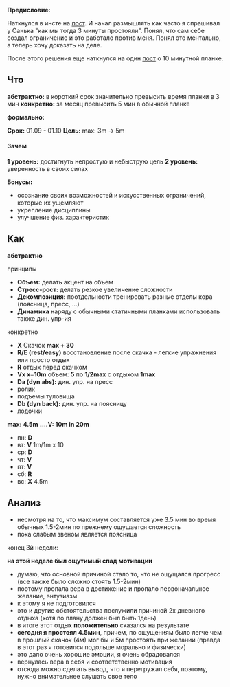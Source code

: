 **Предисловие:**

Наткнулся в инсте на [пост](https://www.instagram.com/p/BYSW4EOFRgm/?taken-by=financeoleg). И начал размышлять как часто я спрашивал у Санька "как мы тогда 3 минуты простояли". Понял, что сам себе создал ограничение и это работало против меня. Понял это ментально, а теперь хочу доказать на деле.

После этого решения еще наткнулся на один [пост](https://vk.com/chaparyanchik?w=wall2728899_7110%2Fall) о 10 минутной планке. 

## Что

**абстрактно:** в короткий срок значительно превысить время планки в 3 мин
**конкретно:** за месяц превысить 5 мин в обычной планке

**формально:**

**Срок:** 01.09 - 01.10
**Цель:** max: 3m -> 5m

#### Зачем 

**1 уровень:** достигнуть непростую и небыструю цель
**2 уровень:** уверенность в своих силах
 
**Бонусы:**

- осознание своих возможностей и искусственных ограничений, которые их ущемляют
- укрепление дисциплины
- улучшение физ. характеристик

## Как

**абстрактно**

принципы
- **Объем:** делать акцент на объем
- **Стресс-рост:** делать резкое увеличение сложности
- **Декомпозиция:** поотдельности тренировать разные отделы кора (поясница, пресс, ...)
- **Динамика** наряду с обычными статичными планками использовать также дин. упр-ия


конкретно
- **X** Скачок **max + 30**
- **R/E (rest/easy)** восстановление после скачка - легкие упражнения или просто отдых
- **R** отдых перед скачком
- **Vx x=10m** объем: **5** по **1/2max** с отдыхом **1max**
- **Da (dyn abs):** дин. упр. на пресс
 - ролик
 - подъемы туловища
- **Db (dyn back):** дин. упр. на поясницу
 - лодочки


**max: 4.5m**
**....V: 10m in 20m**

- пн: **D**
- вт: **V** 1m/1m x 10
- ср: **D**
- чт: **V**
- пт: **V**
- сб: **R**
- вс: **X** 4.5m


## Анализ

- несмотря на то, что максимум составляется уже 3.5 мин во время обычных 1.5-2мин по прежнему ощущается сложность
- пока слабым звеном является поясница

конец 3й недели:

**на этой неделе был ощутимый спад мотивации**
- думаю, что основной причиной стало то, что не ощущался прогресс (все также было сложно стоять 1.5-2мин)
 - поэтому пропала вера в достижение и пропало первоначальное желание, энтузиазм
 - к этому я не подготовился
- это и другие обстоятельства послужили причиной 2х дневного отдыха (хотя по плану должен был быть 1день)
- в итоге этот отдых **положительно** сказался на результате 
- **сегодня я простоял 4.5мин**, причем, по ощущениям было легче чем в прошлый скачок (4м) мог бы и 5м простоять при желании (правда в этот раз я готовился подольше морально и физически)
 - это дало очень хорошие эмоции, я очень обрадовался
 - вернулась вера в себя и соответственно мотивация
 - отсюда можно сделать вывод, что я перегружал себя, поэтому, нужно внимательнее слушать свое тело 